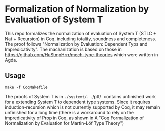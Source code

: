 # Formalization of Normalization by Evaluation of System T

This repo formalizes the normalization of evaluation of System T (STLC + Nat + Recursion) in Coq, including totality, soundness and completeness. The proof follows "Normalization by Evaluation: Dependent Typs and Impredicativity". The machanization is based on those in https://github.com/HuStmpHrrr/mech-type-theories which were written in Agda.

## Usage 

```
make -f CoqMakefile
```

The proofs of System T is in `./systemt/. `./ptt/` contains unfinished work for a extending System T to dependent type systems. Since it requires induction-recursion which is not currently supported by Coq, it may remain unfinished for a long time (there is a workaround to rely on the impredicativity of Prop in Coq, as shown in A "Coq Formalization of Normalization by Evaluation for Martin-Löf Type Theory")


